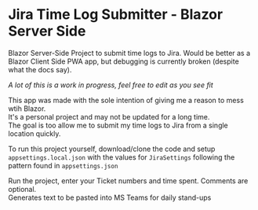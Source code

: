 # Jira Time Log Submitter - Blazor Server Side
Blazor Server-Side Project to submit time logs to Jira. Would be better as a Blazor Client Side PWA app, but debugging is currently broken (despite what the docs say).

*A lot of this is a work in progress, feel free to edit as you see fit*

This app was made with the sole intention of giving me a reason to mess wtih Blazor.  
It's a personal project and may not be updated for a long time.  
The goal is too allow me to submit my time logs to Jira from a single location quickly.

To run this project yourself, download/clone the code and setup `appsettings.local.json` with the values for `JiraSettings` following the pattern found in `appsettings.json`

Run the project, enter your Ticket numbers and time spent. Comments are optional.  
Generates text to be pasted into MS Teams for daily stand-ups
